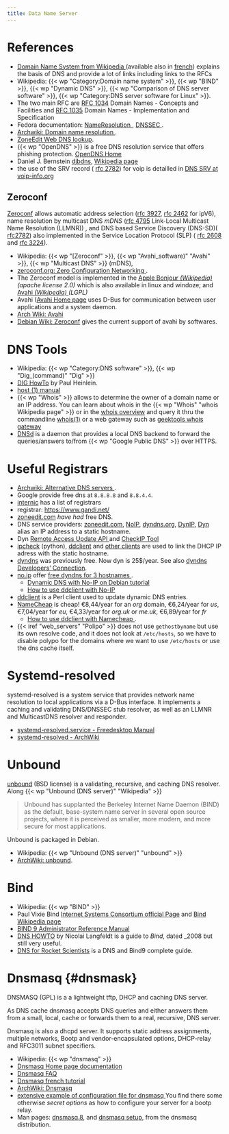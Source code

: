 ```yaml
---
title: Data Name Server
---
```



# References
-   [Domain Name System from Wikipedia
    ](http://en.wikipedia.org/wiki/Domain_Name_System)
    (available also in
    [french](http://fr.wikipedia.org/wiki/Domain_Name_System)) explains
    the basis of DNS and provide a lot of links including links to the
    RFCs
-   Wikipedia: {{< wp "Category:Domain name system" >}},  {{< wp "BIND" >}},
    {{< wp "Dynamic DNS" >}}, {{< wp "Comparison of DNS server software" >}},
    {{< wp "Category:DNS server software for Linux" >}}.
-   The two main RFC are
    [RFC 1034](http://tools.ietf.org/html/rfc1034)
    Domain Names - Concepts and Facilities and
    [RFC 1035](http://tools.ietf.org/html/rfc1035)
    Domain Names - Implementation and Specification
-   Fedora documentation: [NameResolution
    ](https://fedoraproject.org/wiki/Networking/NameResolution),
    [DNSSEC
    ](https://fedoraproject.org/wiki/Networking/NameResolution/DNSSEC).
-   [Archwiki: Domain name resolution
    ](https://wiki.archlinux.org/index.php/Domain_name_resolution).
-   [ZoneEdit Web DNS lookup](http://www.zoneedit.com/lookup.html).
-   {{< wp "OpenDNS" >}} is a free DNS  resolution service that offers phishing
    protection. [OpenDNS Home](http://www.opendns.com/)
-   Daniel J. Bernstein [djbdns](http://cr.yp.to/djbdns.html),
    [Wikipedia page](http://en.wikipedia.org/wiki/Djbdns)
-   the use of the SRV record (
    [rfc 2782](http://tools.ietf.org/html/rfc2782)) for voip is
    detailled in
    [DNS SRV at voip-info.org](http://www.voip-info.org/wiki/view/DNS+SRV "voip-info.org: DNS+SRV")

## Zeroconf

[Zeroconf](http://en.wikipedia.org/wiki/Zeroconf)
allows automatic address selection
([rfc 3927](http://tools.ietf.org/html/rfc3927),
[rfc 2462](http://tools.ietf.org/html/rfc2462)
for ipV6), name resolution by multicast DNS *mDNS*
([rfc 4795](http://tools.ietf.org/html/rfc4795)
Link-Local Multicast Name Resolution (LLMNR)) , and DNS based
Service Discovery (DNS-SD)(
[rfc2782](http://tools.ietf.org/html/rfc2782))
also implemented in the Service Location Protocol (SLP) (
[rfc 2608](http://tools.ietf.org/html/rfc2608)
and
[rfc 3224](http://tools.ietf.org/html/rfc3224)).

-   Wikipedia: {{< wp "[Zeroconf" >}}, {{< wp "Avahi_software)"  "Avahi" >}},
    {{< wp "Multicast DNS" >}} (mDNS),
-   [zeroconf.org: Zero Configuration Networking
    ](http://www.zeroconf.org/).
-   The Zeroconf model is implemented in the
    [Apple Bonjour *(Wikipedia)*
    ](http://en.wikipedia.org/wiki/Bonjour_%28software%29)
    *(apache license 2.0)* which is also available in linux and
    windoze; and
    [Avahi *(Wikipedia)*
    ](http://en.wikipedia.org/wiki/Avahi_%28software%29)
    *(LGPL)*
-   Avahi ([Avahi Home page](http://avahi.org/)
    uses D-Bus for communication between user applications and a system
    daemon.
-   [Arch Wiki: Avahi](https://wiki.archlinux.org/index.php/Avahi)
-   [Debian Wiki: Zeroconf](https://wiki.debian.org/ZeroConf) gives
    the current support of avahi by softwares.

# DNS Tools
-   Wikipedia: {{< wp "Category:DNS software" >}}, {{< wp "Dig_(command)"  "Dig" >}}
-   [DIG HowTo](http://www.madboa.com/geek/dig/) by Paul Heinlein.
-   [host (1) manual](ftp://ftp.isc.org/isc/bind9/9.11.1/doc/arm/man.host.html)
-   {{< wp "Whois" >}} allows to determine the owner of a domain name or an IP address.
    You can learn about whois in the {{< wp "Whois"  "whois Wikipedia page" >}} or in the
    [whois overview](http://navigators.com/whois.html "navigators.com whois.html")
    and query it thru the commandline
    [whois(1)](http://man.cx/whois) or a web gateway such as
    [geektools whois gateway](http://www.geektools.com/whois.php)
-   [DNSd](https://github.com/behrooza/dnsd) is a daemon that provides
    a local DNS backend to forward the queries/answers to/from
    {{< wp "Google Public DNS" >}} over
    HTTPS.


# Useful Registrars

-   [Archwiki: Alternative DNS servers
    ](https://wiki.archlinux.org/index.php/Resolv.conf#Alternative_DNS_servers).
-    Google provide free dns at `8.8.8.8` and `8.8.4.4`.
-   [internic](http://www.internic.net/) has a list of registrars
-   registrar: <https://www.gandi.net/>
-   [zoneedit.com](http://zoneedit.com/) *have had* free DNS.
-   DNS service providers:
    [zoneedit.com](http://www.zoneedit.com/),
    [NoIP](http://www.no-ip.com/services/managed_dns/free_dynamic_dns.html),
    [dyndns.org](//www.dyndns.org), [DynIP](https://www.dynip.com/),
    [Dyn](https://help.dyn.com/)
    alias an IP address to a static hostname.
-   Dyn [Remote Access Update API
    ](https://help.dyn.com/remote-access-api/) and
    [CheckIP Tool
    ](https://help.dyn.com/remote-access-api/checkip-tool/)
-   [ipcheck](http://ipcheck.sourceforge.net/)
    (python),  [ddclient](https://help.dyn.com/ddclient/) and
    [other clients](https://www.dyndns.org/services/dyndns/clients.html)
    are used to link the DHCP IP adress with the static hostname.
-   [dyndns](http://www.dyndns.com/) was previously
    free.  Now dyn is 25$/year. See also
    [dyndns Developers’ Connection](https://dyn.com/developers).<br />
-   [no.ip](http://www.noip.com/) offer [free dyndns for 3 hostnames
    ](http://www.noip.com/remote-access).
    -   [Dynamic DNS with No-IP on Debian tutorial
        ](http://www.ducky-pond.com/posts/2012/Jul/dynamic-dns-with-no-ip-on-debian/)
    -   [How to use ddclient with No-IP
        ](http://www.ducky-pond.com/posts/2014/Feb/how-to-use-ddclient-with-no-ip/)
-   [ddclient](http://sourceforge.net/p/ddclient/wiki/Home/)
    is a Perl client used to update dynamic DNS entries.
-   [NameCheap](https://www.namecheap.com/) is cheap!  €8,44/year for
    an *org* domain,  €6,24/year for *us*,  €7,04/year for *eu*,
    €4,33/year for *org.uk* or *me.uk*, €6,89/year for *fr*
    -   [How to use ddclient with Namecheap
        ](http://www.ducky-pond.com/posts/2014/Feb/how-to-use-ddclient-with-namecheap/).
-   {{< iref "web_servers" "Polipo" >}} does not use
    `gethostbyname` but use its own resolve code, and it does not look at
    `/etc/hosts`, so we have to disable polypo for the domains where we
    want to use `/etc/hosts` or use the dns cache itself.

# Systemd-resolved
systemd-resolved is a system service that provides network name resolution to local
applications via a D-Bus interface. It implements a caching and validating DNS/DNSSEC
stub resolver, as well as an LLMNR and MulticastDNS resolver and responder.
-   [systemd-resolved.service - Freedesktop Manual
    ](https://www.freedesktop.org/software/systemd/man/systemd-resolved.service.html)
-   [systemd-resolved - ArchWiki](https://wiki.archlinux.org/index.php/Systemd-resolved)

# Unbound
[unbound](https://unbound.net/) (BSD license) is a validating,
recursive, and caching DNS resolver. Along {{< wp "Unbound (DNS server)"  "Wikipedia" >}}
> Unbound has supplanted the Berkeley Internet
> Name Daemon (BIND) as the default, base-system name server in several
> open source projects, where it is perceived as smaller, more modern,
>  and more secure for most applications.

Unbound is packaged in Debian.

-   Wikipedia: {{< wp "Unbound (DNS server)"  "unbound" >}}
-   [ArchWiki: unbound](https://wiki.archlinux.org/index.php/Unbound).

# Bind
-   Wikipedia: {{< wp "BIND" >}}
-   Paul Vixie Bind
    [Internet Systems Consortium official Page](http://www.isc.org/index.pl?/sw/bind/)
    and
    [Bind Wikipedia page](http://en.wikipedia.org/wiki/BIND "en.wikipedia.org BIND")
-   [BIND 9 Administrator Reference Manual](http://www.bind9.net/manual/bind/9.3.3/Bv9ARM.html)
-   [DNS HOWTO](http://www.langfeldt.net/DNS-HOWTO/BIND-9/)
    by Nicolai Langfeldt is a guide to _Bind_, dated _2008 but still very useful.
-   [DNS for Rocket Scientists](http://www.zytrax.com/books/dns/)
    is a DNS and Bind9 complete guide.


# Dnsmasq {#dnsmask}

DNSMASQ (GPL) is a a lightweight tftp, DHCP and caching DNS server.

As DNS cache dnsmasq accepts DNS queries and either answers them from a
small, local, cache or forwards them to a real, recursive, DNS server.

Dnsmasq is also a dhcpd server. It supports static address assignments,
multiple networks, Bootp and vendor-encapsulated options, DHCP-relay and
RFC3011 subnet specifiers.

-   Wikipedia: {{< wp "dnsmasq" >}}
-   [Dnsmasq Home page documentation](http://thekelleys.org.uk/dnsmasq/doc.html)
-   [Dnsmasq FAQ](http://thekelleys.org.uk/dnsmasq/docs/FAQ)
-   [Dnsmasq french tutorial](http://www.drazzib.com/docs-dnsmasq.html)
-   [ArchWiki: Dnsmasq](https://wiki.archlinux.org/index.php/Dnsmasq)
-   [extensive example of configuration file for dnsmasq
    ](http://thekelleys.org.uk/dnsmasq/docs/dnsmasq.conf.example)
    You find there some otherwise *secret options* as how to configure
    your server for a bootp relay.
-   Man pages: [dnsmasq.8](http://thekelleys.org.uk/dnsmasq/docs/dnsmasq-man.html),
    and [dnsmasq setup](http://thekelleys.org.uk/dnsmasq/docs/setup.html), from
    the dnsmasq distribution.


<!-- Local Variables: -->
<!-- mode: markdown -->
<!-- ispell-local-dictionary: "english" -->
<!-- End: -->
